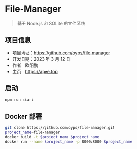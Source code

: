 # File-Manager

> 基于 Node.js 和 SQLite 的文件系统

## 项目信息

- 项目地址：https://github.com/oyps/file-manager
- 开发日期：2023 年 3 月 12 日
- 作者：欧阳鹏
- 主页：https://apee.top

## 启动

```bash
npm run start
```

## Docker 部署

```bash
git clone https://github.com/oyps/file-manager.git
project_name=file-manager
docker build -t $project_name $project_name
docker run --name $project_name -p 8000:8000 $project_name
```